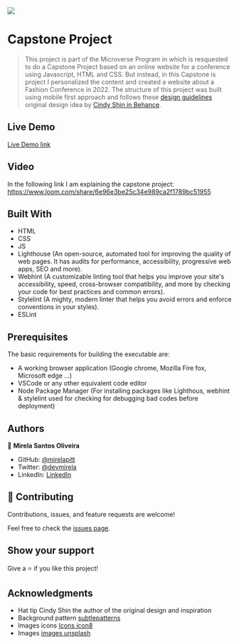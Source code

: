 ![](https://img.shields.io/badge/Microverse-blueviolet)

# Capstone Project

> This project is part of the Microverse Program in which is resquested to do a Capstone Project based on an online website for a conference using Javascript, HTML and CSS. But instead, in this Capstone is project I personalized the content and created a website about a Fashion Conference in 2022. The structure of this project was built using mobile first approach and follows these [design guidelines](https://www.behance.net/gallery/29845175/CC-Global-Summit-2015) original design idea by [Cindy Shin in Behance](https://www.behance.net/adagio07).

## Live Demo

[Live Demo link](https://mirelapitt.github.io/Capstone-Project/)

## Video

In the following link I am explaining the capstone project: https://www.loom.com/share/6e96e3be25c34e989ca2f1789bc51955

## Built With

- HTML
- CSS
- JS
- Lighthouse (An open-source, automated tool for improving the quality of web pages. It has audits for performance, accessibility, progressive web apps, SEO and more).
- Webhint (A customizable linting tool that helps you improve your site's accessibility, speed, cross-browser compatibility, and more by checking your code for best practices and common errors).
- Stylelint (A mighty, modern linter that helps you avoid errors and enforce conventions in your styles).
- ESLint

## Prerequisites

The basic requirements for building the executable are:

- A working browser application (Google chrome, Mozilla Fire fox, Microsoft edge ...)
- VSCode or any other equivalent code editor
- Node Package Manager (For installing packages like Lighthous, webhint & stylelint used for checking for debugging bad codes before deployment)

## Authors

👤 **Mirela Santos Oliveira**

- GitHub: [@mirelapitt](https://github.com/mirelapitt)
- Twitter: [@devmirela](https://twitter.com/devmirela)
- LinkedIn: [LinkedIn](https://www.linkedin.com/in/mirela-oliveira-261893160/)


## 🤝 Contributing

Contributions, issues, and feature requests are welcome!

Feel free to check the [issues page](../../issues/).

## Show your support

Give a ⭐️ if you like this project!

## Acknowledgments

- Hat tip Cindy Shin the author of the original design and inspiration
- Background pattern [subtlepatterns](https://www.toptal.com/designers/subtlepatterns/)
- Images icons [Icons icon8](https://icons8.com/)
- Images [images unsplash](https://unsplash.com/)

